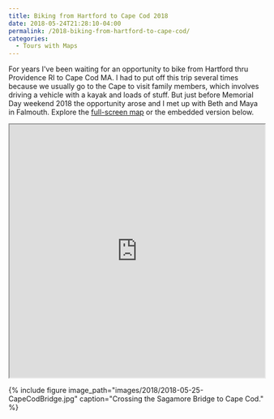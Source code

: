 ```yaml
---
title: Biking from Hartford to Cape Cod 2018
date: 2018-05-24T21:28:10-04:00
permalink: /2018-biking-from-hartford-to-cape-cod/
categories:
  - Tours with Maps
---
```

For years I've been waiting for an opportunity to bike from Hartford thru Providence RI to Cape Cod MA. I had to put off this trip several times because we usually go to the Cape to visit family members, which involves driving a vehicle with a kayak and loads of stuff. But just before Memorial Day weekend 2018 the opportunity arose and I met up with Beth and Maya in Falmouth. Explore the [full-screen map](https://jackdougherty.github.io/bikemapcode/#8/41.818/-71.607) or the embedded version below.

<iframe src="https://jackdougherty.github.io/bikemapcode/#8/41.818/-71.607" width="100%" height="500px"></iframe>

{% include figure image_path="images/2018/2018-05-25-CapeCodBridge.jpg" caption="Crossing the Sagamore Bridge to Cape Cod." %}
